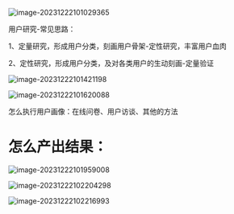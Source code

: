 ![image-20231222101029365](D:\项目\User-portrait\用户分析实战\assets\image-20231222101029365.png)

用户研究-常见思路：

1、定量研究，形成用户分类，刻画用户骨架-定性研究，丰富用户血肉

2、定性研究，形成用户分类，及对各类用户的生动刻画-定量验证

![image-20231222101421198](D:\项目\User-portrait\用户分析实战\assets\image-20231222101421198.png)

![image-20231222101620088](D:\项目\User-portrait\用户分析实战\assets\image-20231222101620088.png)



怎么执行用户画像：在线问卷、用户访谈、其他的方法

# 怎么产出结果：



![image-20231222101959008](D:\项目\User-portrait\用户分析实战\assets\image-20231222101959008.png)

![image-20231222102204298](D:\项目\User-portrait\用户分析实战\assets\image-20231222102204298.png)

![image-20231222102216993](D:\项目\User-portrait\用户分析实战\assets\image-20231222102216993.png)